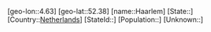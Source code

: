 ﻿---
location: [52.38,4.63]
type: City
tags:
- geo/City


SpocWebEntityId: 30685
isDeleted: false
confidential: public

---
[geo-lon::4.63]
[geo-lat::52.38]
[name::Haarlem]
[State::]
[Country::[Netherlands](geo/Continent/Europe/Netherlands.md)]
[StateId::]
[Population::]
[Unknown::]

